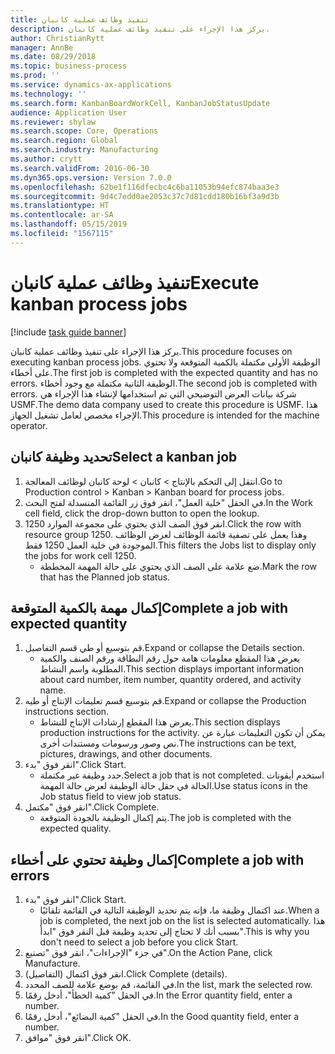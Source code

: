 ```yaml
---
title: تنفيذ وظائف عملية كانبان
description: يركز هذا الإجراء على تنفيذ وظائف عملية كانبان.
author: ChristianRytt
manager: AnnBe
ms.date: 08/29/2018
ms.topic: business-process
ms.prod: ''
ms.service: dynamics-ax-applications
ms.technology: ''
ms.search.form: KanbanBoardWorkCell, KanbanJobStatusUpdate
audience: Application User
ms.reviewer: shylaw
ms.search.scope: Core, Operations
ms.search.region: Global
ms.search.industry: Manufacturing
ms.author: crytt
ms.search.validFrom: 2016-06-30
ms.dyn365.ops.version: Version 7.0.0
ms.openlocfilehash: 62be1f116dfecbc4c6ba11053b94efc874baa3e3
ms.sourcegitcommit: 9d4c7edd0ae2053c37c7d81cdd180b16bf3a9d3b
ms.translationtype: HT
ms.contentlocale: ar-SA
ms.lasthandoff: 05/15/2019
ms.locfileid: "1567115"
---
```

# <a name="execute-kanban-process-jobs"></a><span data-ttu-id="57a4c-103">تنفيذ وظائف عملية كانبان</span><span class="sxs-lookup"><span data-stu-id="57a4c-103">Execute kanban process jobs</span></span>

[!include [task guide banner](../../includes/task-guide-banner.md)]

<span data-ttu-id="57a4c-104">يركز هذا الإجراء على تنفيذ وظائف عملية كانبان.</span><span class="sxs-lookup"><span data-stu-id="57a4c-104">This procedure focuses on executing kanban process jobs.</span></span> <span data-ttu-id="57a4c-105">الوظيفة الأولى مكتملة بالكمية المتوقعة ولا تحتوي على أخطاء.</span><span class="sxs-lookup"><span data-stu-id="57a4c-105">The first job is completed with the expected quantity and has no errors.</span></span> <span data-ttu-id="57a4c-106">الوظيفة الثانية مكتملة مع وجود أخطاء.</span><span class="sxs-lookup"><span data-stu-id="57a4c-106">The second job is completed with errors.</span></span> <span data-ttu-id="57a4c-107">شركة بيانات العرض التوضيحي التي تم استخدامها لإنشاء هذا الإجراء هي USMF.</span><span class="sxs-lookup"><span data-stu-id="57a4c-107">The demo data company used to create this procedure is USMF.</span></span> <span data-ttu-id="57a4c-108">هذا الإجراء مخصص لعامل تشغيل الجهاز.</span><span class="sxs-lookup"><span data-stu-id="57a4c-108">This procedure is intended for the machine operator.</span></span>


## <a name="select-a-kanban-job"></a><span data-ttu-id="57a4c-109">تحديد وظيفة كانبان</span><span class="sxs-lookup"><span data-stu-id="57a4c-109">Select a kanban job</span></span>
1. <span data-ttu-id="57a4c-110">انتقل إلى التحكم بالإنتاج‬ > كانبان > لوحة كانبان لوظائف المعالجة‬.</span><span class="sxs-lookup"><span data-stu-id="57a4c-110">Go to Production control > Kanban > Kanban board for process jobs.</span></span>
2. <span data-ttu-id="57a4c-111">في الحقل "خلية العمل"، انقر فوق زر القائمة المنسدلة لفتح البحث.</span><span class="sxs-lookup"><span data-stu-id="57a4c-111">In the Work cell field, click the drop-down button to open the lookup.</span></span>
3. <span data-ttu-id="57a4c-112">انقر فوق الصف الذي يحتوي على مجموعة الموارد 1250.</span><span class="sxs-lookup"><span data-stu-id="57a4c-112">Click the row with resource group 1250.</span></span> <span data-ttu-id="57a4c-113">وهذا يعمل على تصفية قائمة الوظائف لعرض الوظائف الموجودة في خلية العمل 1250 فقط.</span><span class="sxs-lookup"><span data-stu-id="57a4c-113">This filters the Jobs list to display only the jobs for work cell 1250.</span></span>
    * <span data-ttu-id="57a4c-114">ضع علامة على الصف الذي يحتوي على حالة المهمة المخططة.</span><span class="sxs-lookup"><span data-stu-id="57a4c-114">Mark the row that has the Planned job status.</span></span>  

## <a name="complete-a-job-with-expected-quantity"></a><span data-ttu-id="57a4c-115">إكمال مهمة بالكمية المتوقعة</span><span class="sxs-lookup"><span data-stu-id="57a4c-115">Complete a job with expected quantity</span></span>
1. <span data-ttu-id="57a4c-116">قم بتوسيع أو طي قسم التفاصيل.</span><span class="sxs-lookup"><span data-stu-id="57a4c-116">Expand or collapse the Details section.</span></span>
    * <span data-ttu-id="57a4c-117">يعرض هذا المقطع معلومات هامة حول رقم البطاقة ورقم الصنف والكمية المطلوبة واسم النشاط.</span><span class="sxs-lookup"><span data-stu-id="57a4c-117">This section displays important information about card number, item number, quantity ordered, and activity name.</span></span>  
2. <span data-ttu-id="57a4c-118">قم بتوسيع قسم تعليمات الإنتاج أو طيه.</span><span class="sxs-lookup"><span data-stu-id="57a4c-118">Expand or collapse the Production instructions section.</span></span>
    * <span data-ttu-id="57a4c-119">يعرض هذا المقطع إرشادات الإنتاج للنشاط.</span><span class="sxs-lookup"><span data-stu-id="57a4c-119">This section displays production instructions for the activity.</span></span> <span data-ttu-id="57a4c-120">يمكن أن تكون التعليمات عبارة عن نص وصور ورسومات ومستندات أخرى.</span><span class="sxs-lookup"><span data-stu-id="57a4c-120">The instructions can be text, pictures, drawings, and other documents.</span></span>  
3. <span data-ttu-id="57a4c-121">انقر فوق "بدء".</span><span class="sxs-lookup"><span data-stu-id="57a4c-121">Click Start.</span></span>
    * <span data-ttu-id="57a4c-122">حدد وظيفة غير مكتملة.</span><span class="sxs-lookup"><span data-stu-id="57a4c-122">Select a job that is not completed.</span></span> <span data-ttu-id="57a4c-123">استخدم أيقونات الحالة في حقل حالة الوظيفة لعرض حالة المهمة.</span><span class="sxs-lookup"><span data-stu-id="57a4c-123">Use status icons in the Job status field to view job status.</span></span>      
4. <span data-ttu-id="57a4c-124">انقر فوق "مكتمل".</span><span class="sxs-lookup"><span data-stu-id="57a4c-124">Click Complete.</span></span>
    * <span data-ttu-id="57a4c-125">يتم إكمال الوظيفة بالجودة المتوقعة.</span><span class="sxs-lookup"><span data-stu-id="57a4c-125">The job is completed with the expected quality.</span></span>  

## <a name="complete-a-job-with-errors"></a><span data-ttu-id="57a4c-126">إكمال وظيفة تحتوي على أخطاء</span><span class="sxs-lookup"><span data-stu-id="57a4c-126">Complete a job with errors</span></span>
1. <span data-ttu-id="57a4c-127">انقر فوق "بدء".</span><span class="sxs-lookup"><span data-stu-id="57a4c-127">Click Start.</span></span>
    * <span data-ttu-id="57a4c-128">عند اكتمال وظيفة ما، فإنه يتم تحديد الوظيفة التالية في القائمة تلقائيًا.</span><span class="sxs-lookup"><span data-stu-id="57a4c-128">When a job is completed, the next job on the list is selected automatically.</span></span> <span data-ttu-id="57a4c-129">هذا بسبب أنك لا تحتاج إلى تحديد وظيفة قبل النقر فوق "ابدأ".</span><span class="sxs-lookup"><span data-stu-id="57a4c-129">This is why you don't need to select a job before you click Start.</span></span>  
2. <span data-ttu-id="57a4c-130">في جزء "الإجراءات"، انقر فوق "تصنيع".</span><span class="sxs-lookup"><span data-stu-id="57a4c-130">On the Action Pane, click Manufacture.</span></span>
3. <span data-ttu-id="57a4c-131">انقر فوق اكتمال (التفاصيل).</span><span class="sxs-lookup"><span data-stu-id="57a4c-131">Click Complete (details).</span></span>
4. <span data-ttu-id="57a4c-132">في القائمة، قم بوضع علامة للصف المحدد.</span><span class="sxs-lookup"><span data-stu-id="57a4c-132">In the list, mark the selected row.</span></span>
5. <span data-ttu-id="57a4c-133">في الحقل "كمية الخطأ"، أدخل رقمًا.</span><span class="sxs-lookup"><span data-stu-id="57a4c-133">In the Error quantity field, enter a number.</span></span>
6. <span data-ttu-id="57a4c-134">في الحقل "كمية البضائع"، أدخل رقمًا.</span><span class="sxs-lookup"><span data-stu-id="57a4c-134">In the Good quantity field, enter a number.</span></span>
7. <span data-ttu-id="57a4c-135">انقر فوق "موافق".</span><span class="sxs-lookup"><span data-stu-id="57a4c-135">Click OK.</span></span>


